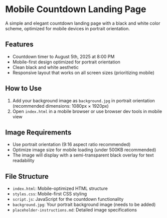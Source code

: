 # Mobile Countdown Landing Page

A simple and elegant countdown landing page with a black and white color scheme, optimized for mobile devices in portrait orientation.

## Features
- Countdown timer to August 5th, 2025 at 8:00 PM
- Mobile-first design optimized for portrait orientation
- Clean black and white aesthetic
- Responsive layout that works on all screen sizes (prioritizing mobile)

## How to Use
1. Add your background image as `background.jpg` in portrait orientation (recommended dimensions: 1080px × 1920px)
2. Open `index.html` in a mobile browser or use browser dev tools in mobile view

## Image Requirements
- Use portrait orientation (9:16 aspect ratio recommended)
- Optimize image size for mobile loading (under 500KB recommended)
- The image will display with a semi-transparent black overlay for text readability

## File Structure
- `index.html`: Mobile-optimized HTML structure
- `styles.css`: Mobile-first CSS styling
- `script.js`: JavaScript for the countdown functionality
- `background.jpg`: Your portrait background image (needs to be added)
- `placeholder-instructions.md`: Detailed image specifications
